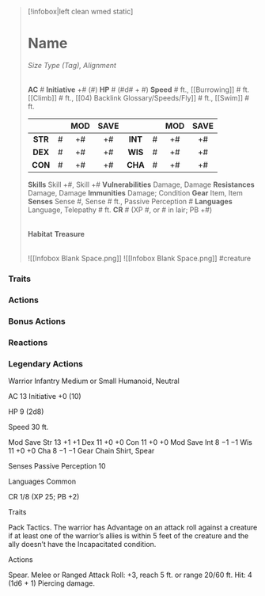 > [!infobox|left clean wmed static]
> # Name
> *Size Type (Tag), Alignment*
> 
> | |
> | - |
> **AC** # **Initiative** +# (#)
> **HP** # (#d# + #)
> **Speed** # ft., [[Burrowing]] # ft. [[Climb]] # ft., [[04) Backlink Glossary/Speeds/Fly]] # ft., [[Swim]] # ft.
> 
> | | | MOD | SAVE | | | MOD | SAVE |
> | :-: | :-: | :-: | :-: | :-: | :-: | :-: | :-: |
> | **STR** | # | +# | +# | **INT** | # | +# | +# | 
> | **DEX** | # | +# | +# | **WIS** | # | +# | +# |
> | **CON** | # | +# | +# | **CHA** | # | +# | +# |
> **Skills** Skill +#, Skill +#
> **Vulnerabilities** Damage, Damage
> **Resistances** Damage, Damage
> **Immunities** Damage; Condition
> **Gear** Item, Item
> **Senses** Sense #, Sense # ft., Passive Perception #
> **Languages** Language, Telepathy # ft.
> **CR** # (XP #, or # in lair; PB +#)
>
> | |
> | - |
> **Habitat**
> **Treasure**
> 
> | |
> | - |
> ![[Infobox Blank Space.png]]
> ![[Infobox Blank Space.png]]
> #creature 


### Traits
### Actions
### Bonus Actions
### Reactions
### Legendary Actions
Warrior Infantry
Medium or Small Humanoid, Neutral

AC 13 Initiative +0 (10)

HP 9 (2d8)

Speed 30 ft.

Mod	Save
Str	13	+1	+1
Dex	11	+0	+0
Con	11	+0	+0
Mod	Save
Int	8	−1	−1
Wis	11	+0	+0
Cha	8	−1	−1
Gear Chain Shirt, Spear

Senses Passive Perception 10

Languages Common

CR 1/8 (XP 25; PB +2)

Traits

Pack Tactics. The warrior has Advantage on an attack roll against a creature if at least one of the warrior’s allies is within 5 feet of the creature and the ally doesn’t have the Incapacitated condition.

Actions

Spear. Melee or Ranged Attack Roll: +3, reach 5 ft. or range 20/60 ft. Hit: 4 (1d6 + 1) Piercing damage.